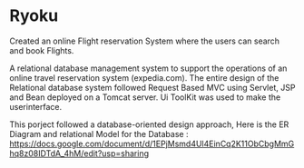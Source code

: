 # Ryoku
Created an online Flight reservation System where the users can search and book Flights.

A relational database management system to support the operations of an online travel reservation system (expedia.com).
The entire design of the Relational database system followed Request Based MVC using Servlet, JSP and Bean deployed on a
Tomcat server.
Ui ToolKit was used to make the userinterface.

This porject followed a database-oriented design approach, 
Here is the ER Diagram and relational Model for the Database : https://docs.google.com/document/d/1EPjMsmd4Ul4EinCq2K11ObCbgMmGhq8z08IDTdA_4hM/edit?usp=sharing
